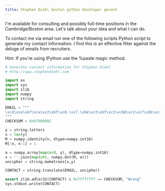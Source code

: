 ```yaml
---
title: Stephen Diehl boston python developer gevent
---
```


I'm available for consulting and possibly full-time positions in the
Cambridge/Boston area.  Let's talk about your idea and what I can do.

To contact me via email run one of the following scripts Python script
to generate my contact information. I find this is an effective filter
against the deluge of emails from recruiters.

Hint: If you're using IPython use the %paste magic method.

```python
# Generate contact information for Stephen Diehl
# http://www.stephendiehl.com

import os
import sys
import zlib
import numpy
import string

EMAIL = """
\xcd\xce\xbf\xca\xc2\xbf\xc8.\xc7.\xbe\xc3\xbf\xc2\xc6@\xc1\xc7\xbb\xc3\xc6.\xbd\xc9\xc7
"""
CHECKSUM = 0x87980992

y = string.letters
n = len(y)
M = numpy.identity(n, dtype=numpy.int16)
M[:n, n-1] = 1

a = numpy.array(map(ord, y), dtype=numpy.int16)
x = ''.join(map(chr, numpy.dot(M, a)))
uncipher = string.maketrans(x,y)

CONTACT = string.translate(EMAIL, uncipher)

assert zlib.adler32(CONTACT) & 0xffffffff == CHECKSUM, "Wrong"
sys.stdout.write(CONTACT)
```
